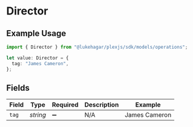 # Director

## Example Usage

```typescript
import { Director } from "@lukehagar/plexjs/sdk/models/operations";

let value: Director = {
  tag: "James Cameron",
};
```

## Fields

| Field              | Type               | Required           | Description        | Example            |
| ------------------ | ------------------ | ------------------ | ------------------ | ------------------ |
| `tag`              | *string*           | :heavy_minus_sign: | N/A                | James Cameron      |